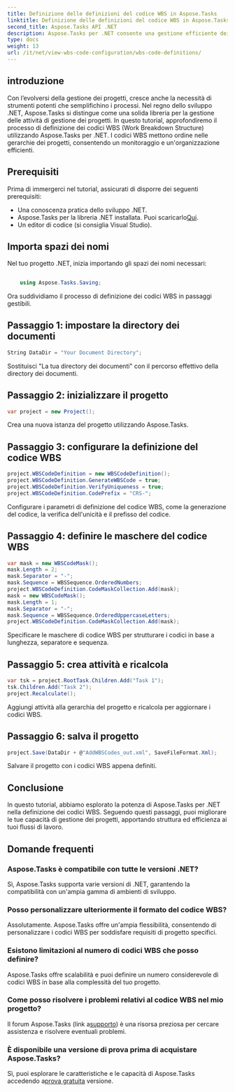```yaml
---
title: Definizione delle definizioni del codice WBS in Aspose.Tasks
linktitle: Definizione delle definizioni del codice WBS in Aspose.Tasks
second_title: Aspose.Tasks API .NET
description: Aspose.Tasks per .NET consente una gestione efficiente dei progetti. Padroneggia i codici WBS senza sforzo con il nostro tutorial completo. Semplifica i flussi di lavoro oggi stesso!
type: docs
weight: 13
url: /it/net/view-wbs-code-configuration/wbs-code-definitions/
---
```

## introduzione
Con l’evolversi della gestione dei progetti, cresce anche la necessità di strumenti potenti che semplifichino i processi. Nel regno dello sviluppo .NET, Aspose.Tasks si distingue come una solida libreria per la gestione delle attività di gestione dei progetti. In questo tutorial, approfondiremo il processo di definizione dei codici WBS (Work Breakdown Structure) utilizzando Aspose.Tasks per .NET. I codici WBS mettono ordine nelle gerarchie dei progetti, consentendo un monitoraggio e un'organizzazione efficienti.
## Prerequisiti
Prima di immergerci nel tutorial, assicurati di disporre dei seguenti prerequisiti:
- Una conoscenza pratica dello sviluppo .NET.
- Aspose.Tasks per la libreria .NET installata. Puoi scaricarlo[Qui](https://releases.aspose.com/tasks/net/).
- Un editor di codice (si consiglia Visual Studio).
## Importa spazi dei nomi
Nel tuo progetto .NET, inizia importando gli spazi dei nomi necessari:
```csharp
    
    using Aspose.Tasks.Saving;
```
Ora suddividiamo il processo di definizione dei codici WBS in passaggi gestibili.

## Passaggio 1: impostare la directory dei documenti
```csharp
String DataDir = "Your Document Directory";
```
Sostituisci "La tua directory dei documenti" con il percorso effettivo della directory dei documenti.
## Passaggio 2: inizializzare il progetto
```csharp
var project = new Project();
```
Crea una nuova istanza del progetto utilizzando Aspose.Tasks.
## Passaggio 3: configurare la definizione del codice WBS
```csharp
project.WBSCodeDefinition = new WBSCodeDefinition();
project.WBSCodeDefinition.GenerateWBSCode = true;
project.WBSCodeDefinition.VerifyUniqueness = true;
project.WBSCodeDefinition.CodePrefix = "CRS-";
```
Configurare i parametri di definizione del codice WBS, come la generazione del codice, la verifica dell'unicità e il prefisso del codice.
## Passaggio 4: definire le maschere del codice WBS
```csharp
var mask = new WBSCodeMask();
mask.Length = 2;
mask.Separator = "-";
mask.Sequence = WBSSequence.OrderedNumbers;
project.WBSCodeDefinition.CodeMaskCollection.Add(mask);
mask = new WBSCodeMask();
mask.Length = 1;
mask.Separator = "-";
mask.Sequence = WBSSequence.OrderedUppercaseLetters;
project.WBSCodeDefinition.CodeMaskCollection.Add(mask);
```
Specificare le maschere di codice WBS per strutturare i codici in base a lunghezza, separatore e sequenza.
## Passaggio 5: crea attività e ricalcola
```csharp
var tsk = project.RootTask.Children.Add("Task 1");
tsk.Children.Add("Task 2");
project.Recalculate();
```
Aggiungi attività alla gerarchia del progetto e ricalcola per aggiornare i codici WBS.
## Passaggio 6: salva il progetto
```csharp
project.Save(DataDir + @"AddWBSCodes_out.xml", SaveFileFormat.Xml);
```
Salvare il progetto con i codici WBS appena definiti.
## Conclusione
In questo tutorial, abbiamo esplorato la potenza di Aspose.Tasks per .NET nella definizione dei codici WBS. Seguendo questi passaggi, puoi migliorare le tue capacità di gestione dei progetti, apportando struttura ed efficienza ai tuoi flussi di lavoro.
## Domande frequenti
### Aspose.Tasks è compatibile con tutte le versioni .NET?
Sì, Aspose.Tasks supporta varie versioni di .NET, garantendo la compatibilità con un'ampia gamma di ambienti di sviluppo.
### Posso personalizzare ulteriormente il formato del codice WBS?
Assolutamente. Aspose.Tasks offre un'ampia flessibilità, consentendo di personalizzare i codici WBS per soddisfare requisiti di progetto specifici.
### Esistono limitazioni al numero di codici WBS che posso definire?
Aspose.Tasks offre scalabilità e puoi definire un numero considerevole di codici WBS in base alla complessità del tuo progetto.
### Come posso risolvere i problemi relativi al codice WBS nel mio progetto?
 Il forum Aspose.Tasks (link a[supporto](https://forum.aspose.com/c/tasks/15)) è una risorsa preziosa per cercare assistenza e risolvere eventuali problemi.
### È disponibile una versione di prova prima di acquistare Aspose.Tasks?
 Sì, puoi esplorare le caratteristiche e le capacità di Aspose.Tasks accedendo a[prova gratuita](https://releases.aspose.com/) versione.